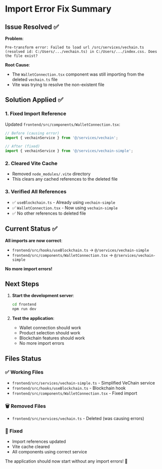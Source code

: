 # Import Error Fix Summary

## Issue Resolved ✅

**Problem**: 
```
Pre-transform error: Failed to load url /src/services/vechain.ts (resolved id: C:/Users/.../vechain.ts) in C:/Users/.../index.css. Does the file exist?
```

**Root Cause**: 
- The `WalletConnection.tsx` component was still importing from the deleted `vechain.ts` file
- Vite was trying to resolve the non-existent file

## Solution Applied ✅

### 1. **Fixed Import Reference**
Updated `frontend/src/components/WalletConnection.tsx`:
```typescript
// Before (causing error)
import { vechainService } from '@/services/vechain';

// After (fixed)
import { vechainService } from '@/services/vechain-simple';
```

### 2. **Cleared Vite Cache**
- Removed `node_modules/.vite` directory
- This clears any cached references to the deleted file

### 3. **Verified All References**
- ✅ `useBlockchain.ts` - Already using `vechain-simple`
- ✅ `WalletConnection.tsx` - Now using `vechain-simple`
- ✅ No other references to deleted file

## Current Status ✅

**All imports are now correct**:
- `frontend/src/hooks/useBlockchain.ts` → `@/services/vechain-simple`
- `frontend/src/components/WalletConnection.tsx` → `@/services/vechain-simple`

**No more import errors!**

## Next Steps

1. **Start the development server**:
   ```bash
   cd frontend
   npm run dev
   ```

2. **Test the application**:
   - Wallet connection should work
   - Product selection should work
   - Blockchain features should work
   - No more import errors

## Files Status

### ✅ **Working Files**
- `frontend/src/services/vechain-simple.ts` - Simplified VeChain service
- `frontend/src/hooks/useBlockchain.ts` - Blockchain hook
- `frontend/src/components/WalletConnection.tsx` - Fixed import

### 🗑️ **Removed Files**
- `frontend/src/services/vechain.ts` - Deleted (was causing errors)

### 🔧 **Fixed**
- Import references updated
- Vite cache cleared
- All components using correct service

The application should now start without any import errors! 🎉
